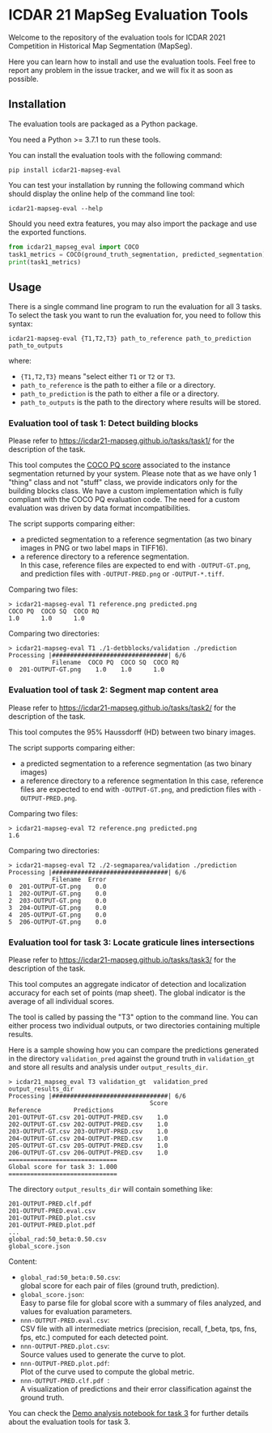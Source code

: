 # ICDAR 21 MapSeg Evaluation Tools

Welcome to the repository of the evaluation tools for ICDAR 2021 Competition in Historical Map Segmentation (MapSeg).

Here you can learn how to install and use the evaluation tools.
Feel free to report any problem in the issue tracker, and we will fix it as soon as possible.

## Installation
The evaluation tools are packaged as a Python package.

You need a Python >= 3.7.1 to run these tools.

You can install the evaluation tools with the following command:
```shell
pip install icdar21-mapseg-eval
```

You can test your installation by running the following command which should display the online help of the command line tool:
```shell
icdar21-mapseg-eval --help
```

Should you need extra features, you may also import the package and use the exported functions.
```python
from icdar21_mapseg_eval import COCO
task1_metrics = COCO(ground_truth_segmentation, predicted_segmentation)
print(task1_metrics)
```

## Usage
There is a single command line program to run the evaluation for all 3 tasks.
To select the task you want to run the evaluation for, you need to follow this syntax:
```shell
icdar21-mapseg-eval {T1,T2,T3} path_to_reference path_to_prediction path_to_outputs
```
where:

- `{T1,T2,T3}` means "select either `T1` or `T2` or `T3`.
- `path_to_reference` is the path to either a file or a directory.
- `path_to_prediction` is the path to either a file or a directory.
- `path_to_outputs` is the path to the directory where results will be stored.


### Evaluation tool of task 1: Detect building blocks
Please refer to https://icdar21-mapseg.github.io/tasks/task1/ for the description of the task.

This tool computes the [COCO PQ score](https://cocodataset.org/#panoptic-eval) associated to the instance segmentation returned by your system.
Please note that as we have only 1 "thing" class and not "stuff" class, we provide indicators only for the building blocks class.
We have a custom implementation which is fully compliant with the COCO PQ evaluation code.
The need for a custom evaluation was driven by data format incompatibilities.

The script supports comparing either:

* a predicted segmentation to a reference segmentation (as two binary images in PNG or two label maps in TIFF16).
* a reference directory to a reference segmentation.  
  In this case, reference files are expected to end with ``-OUTPUT-GT.png``, and prediction files with ``-OUTPUT-PRED.png`` or ``-OUTPUT-*.tiff``.


Comparing two files:

```
> icdar21-mapseg-eval T1 reference.png predicted.png
COCO PQ  COCO SQ  COCO RQ
1.0      1.0      1.0
```

Comparing two directories:

```
> icdar21-mapseg-eval T1 ./1-detbblocks/validation ./prediction
Processing |################################| 6/6
            Filename  COCO PQ  COCO SQ  COCO RQ
0  201-OUTPUT-GT.png    1.0    1.0      1.0
```


### Evaluation tool of task 2: Segment map content area
Please refer to https://icdar21-mapseg.github.io/tasks/task2/ for the description of the task.

This tool computes the 95% Haussdorff (HD) between two binary images.


The script supports comparing either:

* a predicted segmentation to a reference segmentation (as two binary images)
* a reference directory to a reference segmentation
  In this case, reference files are expected to end with ``-OUTPUT-GT.png``, and prediction files with ``-OUTPUT-PRED.png``.


Comparing two files:

```
> icdar21-mapseg-eval T2 reference.png predicted.png
1.6
```

Comparing two directories:

```
> icdar21-mapseg-eval T2 ./2-segmaparea/validation ./prediction
Processing |################################| 6/6
            Filename  Error
0  201-OUTPUT-GT.png    0.0
1  202-OUTPUT-GT.png    0.0
2  203-OUTPUT-GT.png    0.0
3  204-OUTPUT-GT.png    0.0
4  205-OUTPUT-GT.png    0.0
5  206-OUTPUT-GT.png    0.0
```


### Evaluation tool for task 3: Locate graticule lines intersections
Please refer to https://icdar21-mapseg.github.io/tasks/task3/ for the description of the task.

This tool computes an aggregate indicator of detection and localization accuracy for each set of points (map sheet).
The global indicator is the average of all individual scores.

The tool is called by passing the "T3" option to the command line.
You can either process two individual outputs, or two directories containing multiple results.


Here is a sample showing how you can compare the predictions generated in the directory `validation_pred` 
against the ground truth in `validation_gt` and store all results and analysis under `output_results_dir`.
```
> icdar21_mapseg_eval T3 validation_gt  validation_pred output_results_dir
Processing |################################| 6/6
                                       Score
Reference         Predictions               
201-OUTPUT-GT.csv 201-OUTPUT-PRED.csv    1.0
202-OUTPUT-GT.csv 202-OUTPUT-PRED.csv    1.0
203-OUTPUT-GT.csv 203-OUTPUT-PRED.csv    1.0
204-OUTPUT-GT.csv 204-OUTPUT-PRED.csv    1.0
205-OUTPUT-GT.csv 205-OUTPUT-PRED.csv    1.0
206-OUTPUT-GT.csv 206-OUTPUT-PRED.csv    1.0
==============================
Global score for task 3: 1.000
==============================
```

The directory `output_results_dir` will contain something like:
```
201-OUTPUT-PRED.clf.pdf 
201-OUTPUT-PRED.eval.csv
201-OUTPUT-PRED.plot.csv
201-OUTPUT-PRED.plot.pdf
...
global_rad:50_beta:0.50.csv
global_score.json
```

Content:
- `global_rad:50_beta:0.50.csv`:  
  global score for each pair of files (ground truth, prediction).
- `global_score.json`:  
  Easy to parse file for global score with a summary of files analyzed, and values for evaluation parameters.
- `nnn-OUTPUT-PRED.eval.csv`:  
  CSV file with all intermediate metrics (precision, recall, f_beta, tps, fns, fps, etc.) computed for each detected point.
- `nnn-OUTPUT-PRED.plot.csv`:  
  Source values used to generate the curve to plot.
- `nnn-OUTPUT-PRED.plot.pdf`:  
  Plot of the curve used to compute the global metric.
- `nnn-OUTPUT-PRED.clf.pdf `:  
  A visualization of predictions and their error classification against the ground truth.

You can check the [Demo analysis notebook for task 3](notebooks/task3_point_detect_eval_demo.ipynb) for further details about the evaluation tools for task 3.